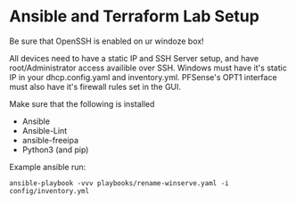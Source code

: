 # Ansible and Terraform Lab Setup
Be sure that OpenSSH is enabled on ur windoze box!

All devices need to have a static IP and SSH Server setup, and have root/Administrator access availible over SSH.
Windows must have it's static IP in your dhcp.config.yaml and inventory.yml.
PFSense's OPT1 interface must also have it's firewall rules set in the GUI. 

Make sure that the following is installed
* Ansible
* Ansible-Lint
* ansible-freeipa
* Python3 (and pip)

Example ansible run:
```
ansible-playbook -vvv playbooks/rename-winserve.yaml -i config/inventory.yml
```